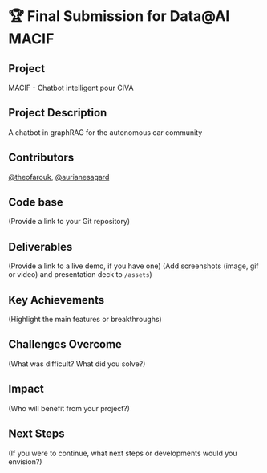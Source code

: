 # 🏆 Final Submission for Data@AI MACIF

## Project
MACIF - Chatbot intelligent pour CIVA

## Project Description
A chatbot in graphRAG for the autonomous car community


## Contributors
<a href="https://github.com/theofarouk">@theofarouk</a>, <a href="https://github.com/aurianesagard">@aurianesagard</a>

## Code base
(Provide a link to your Git repository)

## Deliverables 
(Provide a link to a live demo, if you have one)
(Add screenshots (image, gif or video) and presentation deck to `/assets`)

## Key Achievements
(Highlight the main features or breakthroughs)

## Challenges Overcome
(What was difficult? What did you solve?)

## Impact
(Who will benefit from your project?)

## Next Steps
(If you were to continue, what next steps or developments would you envision?)

